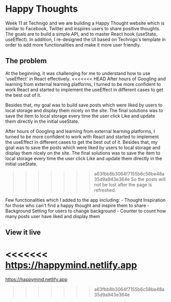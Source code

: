 # Happy Thoughts

 Week 11 at Technigo and we are building a Happy Thought website which is similar to Facebook, Twitter and inspires users to share positive thoughts. 
 The goals are to build a simple API, and to master React hook (useState, useEffect). 
 In addition, I re-designed the UI based on Technigo's template in order to add more functionalities and make it more user friendly.

 
## The problem

 At the beginning, it was challenging for me to understand how to use 'useEffect' in React effectively. 
<<<<<<< HEAD
 After hours of Googling and learning from external learning platforms, I turned to be more confident to work React and started to implement the useEffect in different cases to get the best out of it.

Besides that, my goal was to build save posts which were liked by users to local storage and display them nicely on the site. The final solutions was to save the item to local storage every time the user click Like and update them directly in the initial useState. 

After hours of Googling and learning from external learning platforms, I turned to be more confident to work with React and started to implement the useEffect in different cases to get the best out of it.
 Besides that, my goal was to save the 
 posts which were liked by users to local storage and display them nicely on the site. The final solutions was to save the item to local storage every time the user click Like and update them directly in the initial useState. 
>>>>>>> a63fbb8b3064f7155b6c58be48a35d9a943e364e
 So the posts will not be lost after the page is refreshed. 

 Few functionalities which I added to the app including:
    - Thought Inspiration for those who can't find a happy thought and inspire them to share
    - Background Setting for users to change background
    - Counter to count how many posts user have liked and display them


## View it live

<<<<<<< 
https://happymind.netlify.app
=======
https://happymind.netlify.app
>>>>>>> a63fbb8b3064f7155b6c58be48a35d9a943e364e
